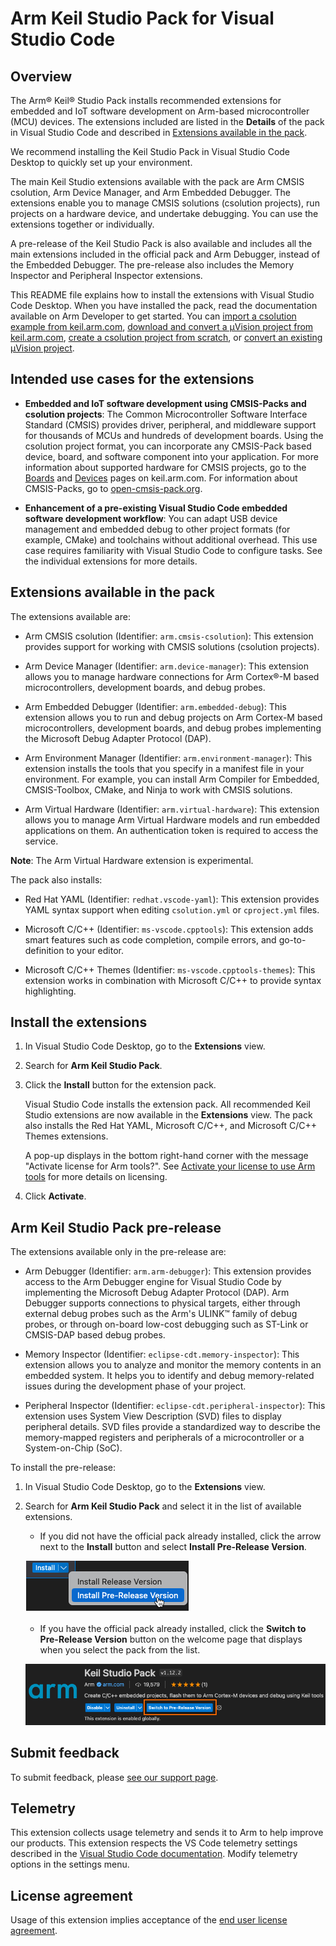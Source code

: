 # Arm Keil Studio Pack for Visual Studio Code

## Overview

The Arm® Keil® Studio Pack installs recommended extensions for embedded and IoT software development on Arm-based microcontroller (MCU) devices. The extensions included are listed in the **Details** of the pack in Visual Studio Code and described in [Extensions available in the pack](#extensions-available-in-the-pack).

We recommend installing the Keil Studio Pack in Visual Studio Code Desktop to quickly set up your environment. 

The main Keil Studio extensions available with the pack are Arm CMSIS csolution, Arm Device Manager, and Arm Embedded Debugger. The extensions enable you to manage CMSIS solutions (csolution projects), run projects on a hardware device, and undertake debugging. You can use the extensions together or individually.

A pre-release of the Keil Studio Pack is also available and includes all the main extensions included in the official pack and Arm Debugger, instead of the Embedded Debugger. The pre-release also includes the Memory Inspector and Peripheral Inspector extensions.

This README file explains how to install the extensions with Visual Studio Code Desktop. When you have installed the pack, read the documentation available on Arm Developer to get started. You can [import a csolution example from keil.arm.com](https://developer.arm.com/documentation/108029/latest/Get-started-with-an-example-project/Import-a-csolution-example), [download and convert a μVision project from keil.arm.com](https://developer.arm.com/documentation/108029/latest/Get-started-with-an-example-project/Download-and-convert-a-Keil--Vision-example), [create a csolution project from scratch](https://developer.arm.com/documentation/108029/latest/Arm-CMSIS-csolution-extension/Create-a-csolution-project), or [convert an existing μVision project](https://developer.arm.com/documentation/108029/latest/Arm-CMSIS-csolution-extension/Convert-a-Keil--Vision-project-to-a-csolution-project).

## Intended use cases for the extensions

- **Embedded and IoT software development using CMSIS-Packs and csolution projects**: The Common Microcontroller Software Interface Standard (CMSIS) provides driver, peripheral, and middleware support for thousands of MCUs and hundreds of development boards. Using the csolution project format, you can incorporate any CMSIS-Pack based device, board, and software component into your application. For more information about supported hardware for CMSIS projects, go to the [Boards](https://www.keil.arm.com/boards/) and [Devices](https://www.keil.arm.com/devices/) pages on keil.arm.com. For information about CMSIS-Packs, go to [open-cmsis-pack.org](https://www.open-cmsis-pack.org/index.html).

- **Enhancement of a pre-existing Visual Studio Code embedded software development workflow**: You can adapt USB device management and embedded debug to other project formats (for example, CMake) and toolchains without additional overhead. This use case requires familiarity with Visual Studio Code to configure tasks. See the individual extensions for more details.

## Extensions available in the pack

The extensions available are:

- Arm CMSIS csolution (Identifier: `arm.cmsis-csolution`): This extension provides support for working with CMSIS solutions (csolution projects).

- Arm Device Manager (Identifier: `arm.device-manager`): This extension allows you to manage hardware connections for Arm Cortex®-M based microcontrollers, development boards, and debug probes.

- Arm Embedded Debugger (Identifier: `arm.embedded-debug`): This extension allows you to run and debug projects on Arm Cortex-M based microcontrollers, development boards, and debug probes implementing the Microsoft Debug Adapter Protocol (DAP).

- Arm Environment Manager (Identifier: `arm.environment-manager`): This extension installs the tools that you specify in a manifest file in your environment. For example, you can install Arm Compiler for Embedded, CMSIS-Toolbox, CMake, and Ninja to work with CMSIS solutions.

- Arm Virtual Hardware (Identifier: `arm.virtual-hardware`): This extension allows you to manage Arm Virtual Hardware models and run embedded applications on them. An authentication token is required to access the service.

**Note**: The Arm Virtual Hardware extension is experimental.

The pack also installs:

- Red Hat YAML (Identifier: `redhat.vscode-yaml`): This extension provides YAML syntax support when editing `csolution.yml` or `cproject.yml` files.

- Microsoft C/C++ (Identifier: `ms-vscode.cpptools`): This extension adds smart features such as code completion, compile errors, and go-to-definition to your editor.

- Microsoft C/C++ Themes (Identifier: `ms-vscode.cpptools-themes`): This extension works in combination with Microsoft C/C++ to provide syntax highlighting.

## Install the extensions

1. In Visual Studio Code Desktop, go to the **Extensions** view.

1. Search for **Arm Keil Studio Pack**.

1. Click the **Install** button for the extension pack.

    Visual Studio Code installs the extension pack.
    All recommended Keil Studio extensions are now available in the **Extensions** view. The pack also installs the Red Hat YAML, Microsoft C/C++, and Microsoft C/C++ Themes extensions.

    A pop-up displays in the bottom right-hand corner with the message "Activate license for Arm tools?". See [Activate your license to use Arm tools](https://developer.arm.com/documentation/108029/latest/Activate-your-license-to-use-Arm-tools) for more details on licensing.

1. Click **Activate**.

## Arm Keil Studio Pack pre-release

The extensions available only in the pre-release are:

- Arm Debugger (Identifier: `arm.arm-debugger`): This extension provides access to the Arm Debugger engine for Visual Studio Code by implementing the Microsoft Debug Adapter Protocol (DAP). Arm Debugger supports connections to physical targets, either through external debug probes such as the Arm's ULINK™ family of debug probes, or through on-board low-cost debugging such as ST-Link or CMSIS-DAP based debug probes.

- Memory Inspector (Identifier: `eclipse-cdt.memory-inspector`): This extension allows you to analyze and monitor the memory contents in an embedded system. It helps you to identify and debug memory-related issues during the development phase of your project.

- Peripheral Inspector (Identifier: `eclipse-cdt.peripheral-inspector`): This extension uses System View Description (SVD) files to display peripheral details. SVD files provide a standardized way to describe the memory-mapped registers and peripherals of a microcontroller or a System-on-Chip (SoC).

To install the pre-release:

1. In Visual Studio Code Desktop, go to the **Extensions** view.

1. Search for **Arm Keil Studio Pack** and select it in the list of available extensions. 

    - If you did not have the official pack already installed, click the arrow next to the **Install** button and select **Install Pre-Release Version**.

    ![Install pre-release version](./docs/images/install-pre-release.png)

    - If you have the official pack already installed, click the **Switch to Pre-Release Version** button on the welcome page that displays when you select the pack from the list.

    ![Switch to pre-release version](./docs/images/install-pre-release-02.png)

## Submit feedback

To submit feedback, please [see our support page](https://www.keil.arm.com/support/#:~:text=Keil%20Studio%20for%20VS%20Code).

## Telemetry

This extension collects usage telemetry and sends it to Arm to help improve our products. This extension respects the VS Code telemetry settings described in the [Visual Studio Code documentation](https://code.visualstudio.com/docs/getstarted/telemetry#_disable-telemetry-reporting). Modify telemetry options in the settings menu.

## License agreement

Usage of this extension implies acceptance of the [end user license agreement](https://www.keil.arm.com/license-agreement-extensions/). 